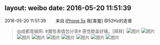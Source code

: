 layout: weibo
date: 2016-05-20 11:51:39
---
2016-05-20 11:51:39  &nbsp;&nbsp;&nbsp;&nbsp;&nbsp;&nbsp; 来自 <a href="sinaweibo://customweibosource" rel="nofollow">iPhone 5s</a>
我[害羞]  @52Hz的走兽
>  @成都青椒网: #魔性表情包分享# 感觉膝盖好痛。[拜拜] ​​​
>  ![图片](https://ww2.sinaimg.cn/large/73dac8f6jw1f2fl569ixbj20a109dt97.jpg)
>  ![图片](https://ww1.sinaimg.cn/large/73dac8f6jw1f2fl572ykjj20a009d0t5.jpg)
>  ![图片](https://ww4.sinaimg.cn/large/73dac8f6jw1f2fl57myi1j20a209edgb.jpg)
>  ![图片](https://ww1.sinaimg.cn/large/73dac8f6jw1f2fl58khmoj20a209gaae.jpg)
>  ![图片](https://ww3.sinaimg.cn/large/73dac8f6jw1f2fl58ypbsj209z09hjrv.jpg)
>  ![图片](https://ww4.sinaimg.cn/large/73dac8f6jw1f2fl59lx4pj20a009hwes.jpg)
>  ![图片](https://ww1.sinaimg.cn/large/73dac8f6jw1f2fl5a8y7yj209s09eq3i.jpg)
>  ![图片](https://ww4.sinaimg.cn/large/73dac8f6jw1f2fl5avgm8j209w09bdgh.jpg)
>  ![图片](https://ww2.sinaimg.cn/large/73dac8f6jw1f2fl5bh1l8j209v09f74l.jpg)
